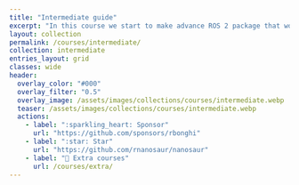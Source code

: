 ```yaml
---
title: "Intermediate guide"
excerpt: "In this course we start to make advance ROS 2 package that works with Isaac ROS"
layout: collection
permalink: /courses/intermediate/
collection: intermediate
entries_layout: grid
classes: wide
header:
  overlay_color: "#000"
  overlay_filter: "0.5"
  overlay_image: /assets/images/collections/courses/intermediate.webp
  teaser: /assets/images/collections/courses/intermediate.webp
  actions:
    - label: ":sparkling_heart: Sponsor"
      url: "https://github.com/sponsors/rbonghi"
    - label: ":star: Star"
      url: "https://github.com/rnanosaur/nanosaur"
    - label: "📓 Extra courses"
      url: /courses/extra/
---
```

